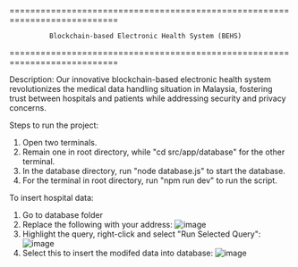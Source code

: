 

===========================================================================


              
              Blockchain-based Electronic Health System (BEHS)


                            
===========================================================================


Description:
Our innovative blockchain-based electronic health system revolutionizes the medical data handling situation in Malaysia, fostering trust between hospitals and patients while addressing security and privacy concerns.





Steps to run the project:

1. Open two terminals.
2. Remain one in root directory, while "cd src/app/database" for the other terminal.
3. In the database directory, run "node database.js" to start the database.
4. For the terminal in root directory, run "npm run dev" to run the script.

To insert hospital data: 
1. Go to database folder
2. Replace the following with your address:
   ![image](https://github.com/JaayTeeee/solana/assets/98388217/da3904b9-83c7-4cf7-aa44-e4dbc89b2fa2)
3. Highlight the query, right-click and select "Run Selected Query":
   ![image](https://github.com/JaayTeeee/solana/assets/98388217/74ceb52d-a442-4da3-a2d6-56aeacaf87ab)
4. Select this to insert the modifed data into database:
![image](https://github.com/JaayTeeee/solana/assets/98388217/2484c0e9-3426-48cc-9042-fc0f6a2ae428)



